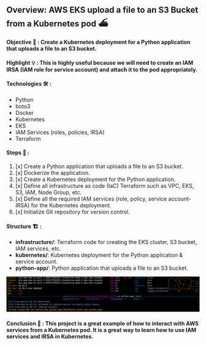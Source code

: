 ## Overview: AWS EKS upload a file to an S3 Bucket from a Kubernetes pod ⛴️

#### Objective 🎯 : Create a Kubernetes deployment for a Python application that uploads a file to an S3 bucket.

#### Highlight 💡 : This is highly useful because we will need to create an IAM IRSA (IAM role for service account) and attach it to the pod appropriately.

#### Technologies 🛠️ :
- Python 
- boto3 
- Docker
- Kubernetes
- EKS
- IAM Services (roles, policies, IRSA)
- Terraform

#### Steps 📝 :

1. [x] Create a Python application that uploads a file to an S3 bucket.  
2. [x] Dockerize the application.  
3. [x] Create a Kubernetes deployment for the Python application.  
4. [x] Define all infrastructure as code (IaC) Terraform such as VPC, EKS, S3, IAM, Node Group, etc.  
5. [x] Define all the required IAM services (role, policy, service account-IRSA) for the Kubernetes deployment.  
6. [x] Initialize Git repository for version control.  

#### Structure 🏗️ :
- **infrastructure/**: Terraform code for creating the EKS cluster, S3 bucket, IAM services, etc.  
- **kubernetes/**: Kubernetes deployment for the Python application & service account. 
- **python-app/**: Python application that uploads a file to an S3 bucket.  

![codesnap](https://github.com/assafdori/pod-to-s3/blob/main/k9s.png)

#### Conclusion 📌 : This project is a great example of how to interact with AWS services from a Kubernetes pod. It is a great way to learn how to use IAM services and IRSA in Kubernetes.
